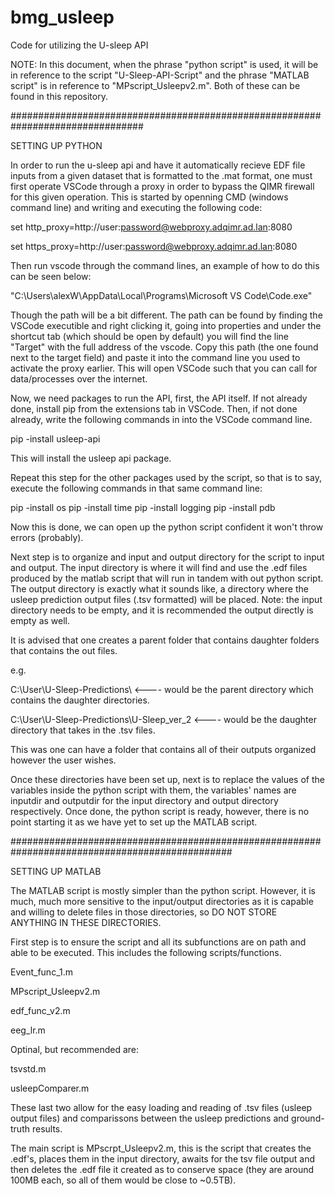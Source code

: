 # bmg_usleep
Code for utilizing the U-sleep API

NOTE: In this document, when the phrase "python script" is used, it will be in reference to the script "U-Sleep-API-Script" and the phrase "MATLAB script" is in reference to "MPscript_Usleepv2.m". Both of these can be found in this repository.



################################################################################

SETTING UP PYTHON

In order to run the u-sleep api and have it automatically recieve EDF file inputs from a given dataset that is formatted to the .mat format, one must first operate VSCode through a proxy in order to bypass the QIMR firewall for this given operation.
This is started by openning CMD (windows command line) and writing and executing the following code:

set http_proxy=http://user:password@webproxy.adqimr.ad.lan:8080

set https_proxy=http://user:password@webproxy.adqimr.ad.lan:8080

Then run vscode through the command lines, an example of how to do this can be seen below:

"C:\Users\alexW\AppData\Local\Programs\Microsoft VS Code\Code.exe"

Though the path will be a bit different. The path can be found by finding the VSCode executible and right clicking it, going into properties and under the shortcut tab (which should be open by default) you will find the line "Target" with the full address of the vscode. Copy this path (the one found next to the target field) and paste it into the command line you used to activate the proxy earlier. This will open VSCode such that you can call for data/processes over the internet.

Now, we need packages to run the API, first, the API itself. If not already done, install pip from the extensions tab in VSCode. Then, if not done already, write the following commands in into the VSCode command line.

pip -install usleep-api

This will install the usleep api package.

Repeat this step for the other packages used by the script, so that is to say, execute the following commands in that same command line:

pip -install os
pip -install time
pip -install logging
pip -install pdb

Now this is done, we can open up the python script confident it won't throw errors (probably).

Next step is to organize and input and output directory for the script to input and output. The input directory is where it will find and use the .edf files produced by the matlab script that will run in tandem with out python script. The output directory is exactly what it sounds like, a directory where the usleep prediction output files (.tsv formatted) will be placed. Note: the input directory needs to be empty, and it is recommended the output directly is empty as well. 

It is advised that one creates a parent folder that contains daughter folders that contains the out files.

e.g. 

C:\User\U-Sleep-Predictions\    <---- would be the parent directory which contains the daughter directories.

C:\User\U-Sleep-Predictions\U-Sleep_ver_2    <---- would be the daughter directory that takes in the .tsv files.

This was one can have a folder that contains all of their outputs organized however the user wishes.

Once these directories have been set up, next is to replace the values of the variables inside the python script with them, the variables' names are inputdir and outputdir for the input directory and output directory respectively. Once done, the python script is ready, however, there is no point starting it as we have yet to set up the MATLAB script.



################################################################################################

SETTING UP MATLAB

The MATLAB script is mostly simpler than the python script. However, it is much, much more sensitive to the input/output directories as it is capable and willing to delete files in those directories, so DO NOT STORE ANYTHING IN THESE DIRECTORIES. 

First step is to ensure the script and all its subfunctions are on path and able to be executed. This includes the following scripts/functions.

Event_func_1.m

MPscript_Usleepv2.m

edf_func_v2.m

eeg_lr.m


Optinal, but recommended are:

tsvstd.m

usleepComparer.m


These last two allow for the easy loading and reading of .tsv files (usleep output files) and comparissons between the usleep predictions and ground-truth results. 


The main script is MPscrpt_Usleepv2.m, this is the script that creates the .edf's, places them in the input directory, awaits for the tsv file output and then deletes the .edf file it created as to conserve space (they are around 100MB each, so all of them would be close to ~0.5TB). 




